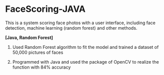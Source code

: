 # FaceScoring-JAVA
This is a system scoring face photos with a user interface, including face detection, machine learning (random forest) and other methods.

**[Java, Random Forest]** 

1. Used Random Forest algorithm to fit the model and trained a dataset of 50,000 pictures of faces 

2. Programmed with Java and used the package of OpenCV to realize the function with 84% accuracy 
